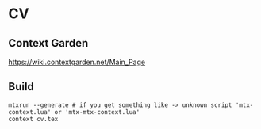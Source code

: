# CV

## Context Garden

https://wiki.contextgarden.net/Main_Page

## Build

```
mtxrun --generate # if you get something like -> unknown script 'mtx-context.lua' or 'mtx-mtx-context.lua'
context cv.tex
```
